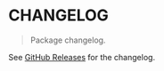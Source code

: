 # CHANGELOG

> Package changelog.

See [GitHub Releases](https://github.com/stdlib-js/array-base-none-by/releases) for the changelog.